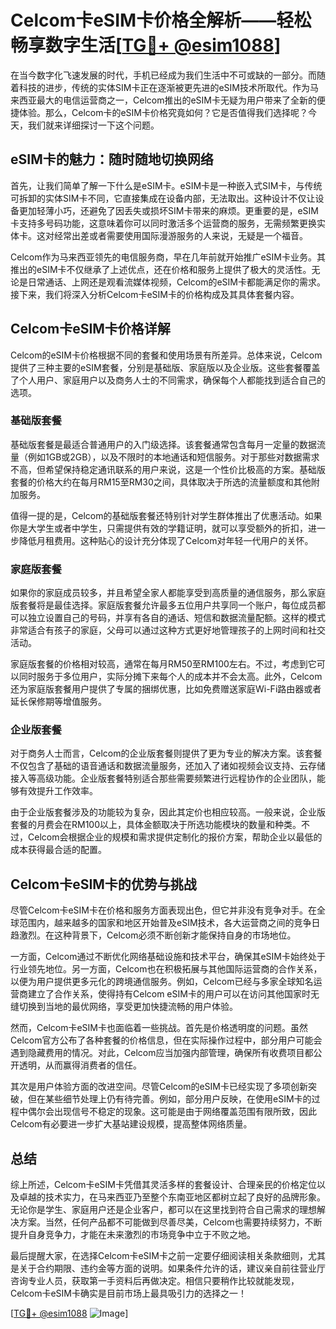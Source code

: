 # Celcom卡eSIM卡价格全解析——轻松畅享数字生活[[TG💪+ @esim1088](https://t.me/s/esim1088)]

在当今数字化飞速发展的时代，手机已经成为我们生活中不可或缺的一部分。而随着科技的进步，传统的实体SIM卡正在逐渐被更先进的eSIM技术所取代。作为马来西亚最大的电信运营商之一，Celcom推出的eSIM卡无疑为用户带来了全新的便捷体验。那么，Celcom卡的eSIM卡价格究竟如何？它是否值得我们选择呢？今天，我们就来详细探讨一下这个问题。

## eSIM卡的魅力：随时随地切换网络

首先，让我们简单了解一下什么是eSIM卡。eSIM卡是一种嵌入式SIM卡，与传统可拆卸的实体SIM卡不同，它直接集成在设备内部，无法取出。这种设计不仅让设备更加轻薄小巧，还避免了因丢失或损坏SIM卡带来的麻烦。更重要的是，eSIM卡支持多号码功能，这意味着你可以同时激活多个运营商的服务，无需频繁更换实体卡。这对经常出差或者需要使用国际漫游服务的人来说，无疑是一个福音。

Celcom作为马来西亚领先的电信服务商，早在几年前就开始推广eSIM卡业务。其推出的eSIM卡不仅继承了上述优点，还在价格和服务上提供了极大的灵活性。无论是日常通话、上网还是观看流媒体视频，Celcom的eSIM卡都能满足你的需求。接下来，我们将深入分析Celcom卡eSIM卡的价格构成及其具体套餐内容。

## Celcom卡eSIM卡价格详解

Celcom的eSIM卡价格根据不同的套餐和使用场景有所差异。总体来说，Celcom提供了三种主要的eSIM套餐，分别是基础版、家庭版以及企业版。这些套餐覆盖了个人用户、家庭用户以及商务人士的不同需求，确保每个人都能找到适合自己的选项。

### 基础版套餐

基础版套餐是最适合普通用户的入门级选择。该套餐通常包含每月一定量的数据流量（例如1GB或2GB），以及不限时的本地通话和短信服务。对于那些对数据需求不高，但希望保持稳定通讯联系的用户来说，这是一个性价比极高的方案。基础版套餐的价格大约在每月RM15至RM30之间，具体取决于所选的流量额度和其他附加服务。

值得一提的是，Celcom的基础版套餐还特别针对学生群体推出了优惠活动。如果你是大学生或者中学生，只需提供有效的学籍证明，就可以享受额外的折扣，进一步降低月租费用。这种贴心的设计充分体现了Celcom对年轻一代用户的关怀。

### 家庭版套餐

如果你的家庭成员较多，并且希望全家人都能享受到高质量的通信服务，那么家庭版套餐将是最佳选择。家庭版套餐允许最多五位用户共享同一个账户，每位成员都可以独立设置自己的号码，并享有各自的通话、短信和数据流量配额。这样的模式非常适合有孩子的家庭，父母可以通过这种方式更好地管理孩子的上网时间和社交活动。

家庭版套餐的价格相对较高，通常在每月RM50至RM100左右。不过，考虑到它可以同时服务于多位用户，实际分摊下来每个人的成本并不会太高。此外，Celcom还为家庭版套餐用户提供了专属的捆绑优惠，比如免费赠送家庭Wi-Fi路由器或者延长保修期等增值服务。

### 企业版套餐

对于商务人士而言，Celcom的企业版套餐则提供了更为专业的解决方案。该套餐不仅包含了基础的语音通话和数据流量服务，还加入了诸如视频会议支持、云存储接入等高级功能。企业版套餐特别适合那些需要频繁进行远程协作的企业团队，能够有效提升工作效率。

由于企业版套餐涉及的功能较为复杂，因此其定价也相应较高。一般来说，企业版套餐的月费会在RM100以上，具体金额取决于所选功能模块的数量和种类。不过，Celcom会根据企业的规模和需求提供定制化的报价方案，帮助企业以最低的成本获得最合适的配置。

## Celcom卡eSIM卡的优势与挑战

尽管Celcom卡eSIM卡在价格和服务方面表现出色，但它并非没有竞争对手。在全球范围内，越来越多的国家和地区开始普及eSIM技术，各大运营商之间的竞争日趋激烈。在这种背景下，Celcom必须不断创新才能保持自身的市场地位。

一方面，Celcom通过不断优化网络基础设施和技术平台，确保其eSIM卡始终处于行业领先地位。另一方面，Celcom也在积极拓展与其他国际运营商的合作关系，以便为用户提供更多元化的跨境通信服务。例如，Celcom已经与多家全球知名运营商建立了合作关系，使得持有Celcom eSIM卡的用户可以在访问其他国家时无缝切换到当地的最优网络，享受更加快捷流畅的用户体验。

然而，Celcom卡eSIM卡也面临着一些挑战。首先是价格透明度的问题。虽然Celcom官方公布了各种套餐的价格信息，但在实际操作过程中，部分用户可能会遇到隐藏费用的情况。对此，Celcom应当加强内部管理，确保所有收费项目都公开透明，从而赢得消费者的信任。

其次是用户体验方面的改进空间。尽管Celcom的eSIM卡已经实现了多项创新突破，但在某些细节处理上仍有待完善。例如，部分用户反映，在使用eSIM卡的过程中偶尔会出现信号不稳定的现象。这可能是由于网络覆盖范围有限所致，因此Celcom有必要进一步扩大基站建设规模，提高整体网络质量。

## 总结

综上所述，Celcom卡eSIM卡凭借其灵活多样的套餐设计、合理亲民的价格定位以及卓越的技术实力，在马来西亚乃至整个东南亚地区都树立起了良好的品牌形象。无论你是学生、家庭用户还是企业客户，都可以在这里找到符合自己需求的理想解决方案。当然，任何产品都不可能做到尽善尽美，Celcom也需要持续努力，不断提升自身竞争力，才能在未来激烈的市场竞争中立于不败之地。

最后提醒大家，在选择Celcom卡eSIM卡之前一定要仔细阅读相关条款细则，尤其是关于合约期限、违约金等方面的说明。如果条件允许的话，建议亲自前往营业厅咨询专业人员，获取第一手资料后再做决定。相信只要稍作比较就能发现，Celcom卡eSIM卡确实是目前市场上最具吸引力的选择之一！

[[TG💪+ @esim1088](https://t.me/s/esim1088) ![Image](https://i.postimg.cc/4NQfJmqS/Snipaste-2025-05-13-00-14-12.png)]